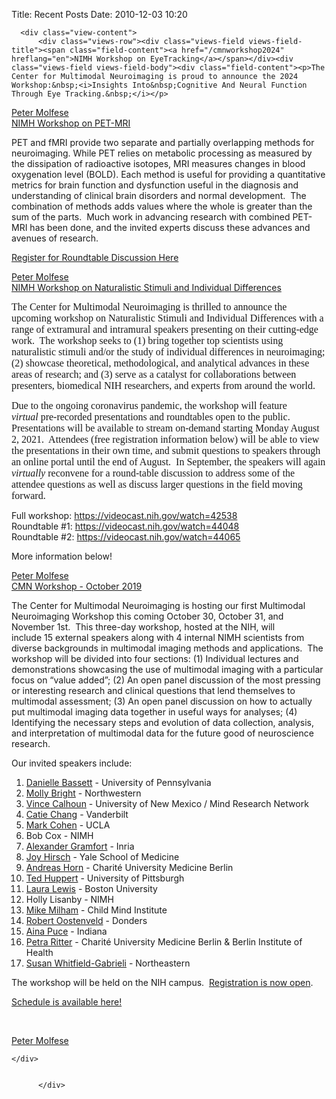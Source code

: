 Title: Recent Posts
Date: 2010-12-03 10:20



<div class="views-element-container"><div class="view view-recent-posts view-id-recent_posts view-display-id-page_1 js-view-dom-id-df7a6bcaac7b1c7ad7f05b5a651763f9e0808dcc038a304981588ca78370ce7e">
  
    
      
      <div class="view-content">
          <div class="views-row"><div class="views-field views-field-title"><span class="field-content"><a href="/cmnworkshop2024" hreflang="en">NIMH Workshop on EyeTracking</a></span></div><div class="views-field views-field-body"><div class="field-content"><p>The Center for Multimodal Neuroimaging is proud to announce the 2024 Workshop:&nbsp;<i>Insights Into&nbsp;Cognitive And Neural Function Through Eye Tracking.&nbsp;</i></p>
</div></div><div class="views-field views-field-field-team-or-person"><div class="field-content"><a href="/node/48" hreflang="en">Peter Molfese</a></div></div></div>
    <div class="views-row"><div class="views-field views-field-title"><span class="field-content"><a href="/cmnworkshop2022" hreflang="en">NIMH Workshop on PET-MRI</a></span></div><div class="views-field views-field-body"><div class="field-content"><p>PET and fMRI provide two separate and partially overlapping methods for neuroimaging. While PET relies on metabolic processing as measured by the dissipation of radioactive isotopes, MRI measures changes in blood oxygenation level (BOLD). Each method is useful for providing a quantitative metrics for brain function and dysfunction useful in the diagnosis and understanding of clinical brain disorders and normal development. &nbsp;The combination of methods adds values where the whole is greater than the sum of the parts. &nbsp;Much work in advancing research with combined PET-MRI has been done, and the invited experts discuss these advances and avenues of research.</p>

<p><a href="https://www.eventbrite.com/e/nimh-workshop-on-pet-mri-tickets-366810719737">Register for Roundtable Discussion Here</a></p>
</div></div><div class="views-field views-field-field-team-or-person"><div class="field-content"><a href="/node/48" hreflang="en">Peter Molfese</a></div></div></div>
    <div class="views-row"><div class="views-field views-field-title"><span class="field-content"><a href="/cmnworkshop2021" hreflang="en">NIMH Workshop on Naturalistic Stimuli and Individual Differences</a></span></div><div class="views-field views-field-body"><div class="field-content"><p><span style="font-size:12pt"><span style="font-family:&quot;Times New Roman&quot;,serif">The Center for Multimodal Neuroimaging is thrilled to announce the upcoming workshop on Naturalistic Stimuli and Individual Differences with a range of extramural and intramural speakers presenting on their cutting-edge work.&nbsp; The workshop seeks to (1) bring together top scientists using naturalistic stimuli and/or the study of individual differences in neuroimaging; (2) showcase theoretical, methodological, and analytical advances in these areas of research; and (3) serve as a catalyst for collaborations between presenters, biomedical NIH researchers, and experts from around the world.&nbsp; </span></span></p>

<p><span style="font-size:12pt"><span style="font-family:&quot;Times New Roman&quot;,serif">Due to the ongoing coronavirus pandemic, the workshop will feature <i>virtual</i>&nbsp;pre-recorded presentations and roundtables open to the public.&nbsp; Presentations will be available to stream on-demand starting Monday August 2, 2021.&nbsp; Attendees (free registration information below) will be able to view the presentations in their own time, and submit questions to speakers through an online portal until the end of August.&nbsp; In September, the speakers will again <i>virtually</i> reconvene for a round-table discussion to address some of the attendee questions as well as discuss larger questions in the field moving forward.&nbsp; </span></span></p>

<p>Full workshop:&nbsp;<a href="https://videocast.nih.gov/watch=42538">https://videocast.nih.gov/watch=42538</a><br>
Roundtable #1:&nbsp;<a href="https://videocast.nih.gov/watch=44048" title="https://videocast.nih.gov/watch=44048">https://videocast.nih.gov/watch=44048</a><br>
Roundtable #2:&nbsp;<a href="https://videocast.nih.gov/watch=44065" title="https://videocast.nih.gov/watch=44065">https://videocast.nih.gov/watch=44065</a></p>

<p>More information below!&nbsp;</p>
</div></div><div class="views-field views-field-field-team-or-person"><div class="field-content"><a href="/node/48" hreflang="en">Peter Molfese</a></div></div></div>
    <div class="views-row"><div class="views-field views-field-title"><span class="field-content"><a href="/cmnworkshop2019" hreflang="en">CMN Workshop - October 2019</a></span></div><div class="views-field views-field-body"><div class="field-content"><p>The Center for Multimodal Neuroimaging is hosting our first Multimodal Neuroimaging Workshop this coming October 30, October 31, and November 1st.&nbsp; This&nbsp;three-day workshop, hosted at the NIH, will include&nbsp;15&nbsp;external speakers&nbsp;along with 4 internal NIMH scientists from diverse backgrounds in multimodal imaging methods and applications. &nbsp;The workshop will be divided into four sections: (1) Individual lectures and demonstrations showcasing the use of multimodal imaging with a particular focus on “value added”; (2) An open panel discussion of the most pressing or interesting research and clinical questions that lend themselves to multimodal assessment; (3) An open panel discussion on how to actually put multimodal imaging data together in useful ways for analyses; (4) Identifying the necessary steps and evolution of data collection, analysis, and interpretation of multimodal data for the future good of neuroscience research.&nbsp;&nbsp;</p>

<p>Our invited speakers include:</p>

<ol>
	<li><a href="https://www.seas.upenn.edu/directory/profile.php?ID=193">Danielle Bassett</a> - University of Pennsylvania</li>
	<li><a href="https://www.brightlab.northwestern.edu/bright/">Molly Bright</a> - Northwestern</li>
	<li><a href="http://www.ece.unm.edu/faculty-staff/electrical-and-computer/vince-calhoun.html">Vince Calhoun</a> - University of New Mexico / Mind Research Network</li>
	<li><a href="https://engineering.vanderbilt.edu/bio/catie-chang">Catie Chang</a> - Vanderbilt</li>
	<li><a href="https://www.psych.ucla.edu/faculty/page/mscohen">Mark Cohen</a> - UCLA</li>
	<li>Bob Cox - NIMH</li>
	<li><a href="http://alexandre.gramfort.net/">Alexander Gramfort</a> - Inria</li>
	<li><a href="https://medicine.yale.edu/lab/hirsch/people/joy_hirsch.profile?source=news">Joy Hirsch</a> - Yale School of Medicine</li>
	<li><a href="https://scholar.google.com/citations?user=1jF_5-0AAAAJ&amp;hl=en">Andreas&nbsp;Horn</a> -&nbsp;Charité University Medicine Berlin</li>
	<li><a href="http://huppertlab.net/people/ted-huppert/">Ted Huppert</a> - University of Pittsburgh&nbsp;</li>
	<li><a href="https://www.lewisneurolab.org/">Laura Lewis</a> - Boston University</li>
	<li>Holly Lisanby - NIMH</li>
	<li><a href="https://childmind.org/bio/michael-p-milham-md-phd/">Mike Milham</a> - Child Mind Institute</li>
	<li><a href="https://www.ru.nl/english/people/oostenveld-r/">Robert Oostenveld</a> - Donders</li>
	<li><a href="http://cogs.indiana.edu/people/profile.php?u=ainapuce">Aina Puce</a> - Indiana&nbsp;</li>
	<li><a href="https://www.bihealth.org/en/research/research-groups/petra-ritter/">Petra Ritter</a> - Charité University Medicine Berlin &amp; Berlin Institute of Health</li>
	<li><a href="https://cos.northeastern.edu/people/susan-whitfield-gabrieli/">Susan Whitfield-Gabrieli</a> - Northeastern</li>
</ol>

<p>The workshop will be held on the NIH campus.&nbsp; <a href="https://bit.ly/2kzTEMj">Registration is now open</a>.&nbsp;</p>

<p><a class="file file--mime-application-pdf file--application-pdf" data-entity-type="file" data-entity-uuid="51770693-5723-4e29-b873-750f390dd3ac" href="/sites/default/files/inline-files/CMN_Public_Schedule.pdf">Schedule is available here!</a></p>

<p>&nbsp;</p>
</div></div><div class="views-field views-field-field-team-or-person"><div class="field-content"><a href="/node/48" hreflang="en">Peter Molfese</a></div></div></div>

    </div>
  
      
          </div>
</div>